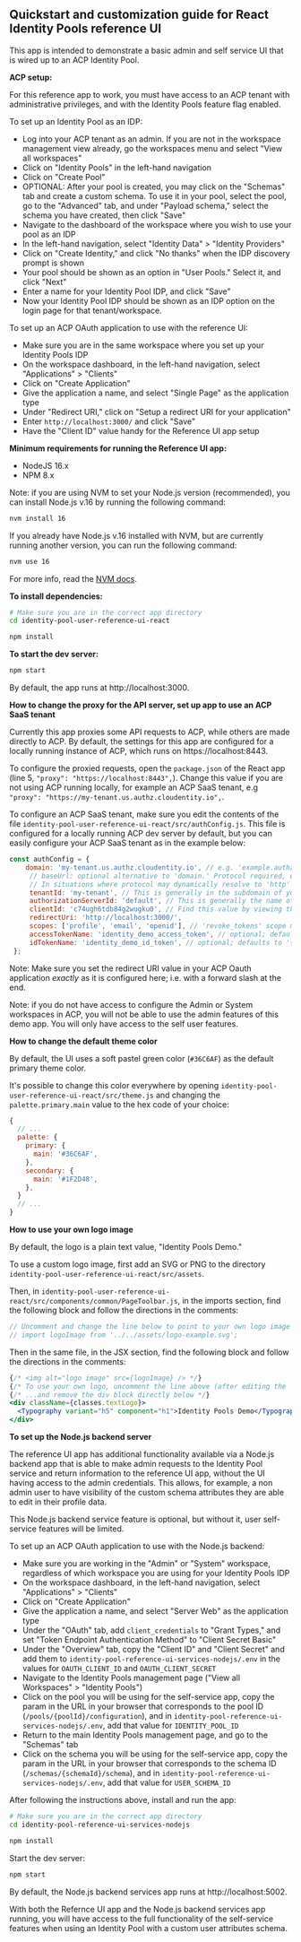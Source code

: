 ## Quickstart and customization guide for React Identity Pools reference UI

This app is intended to demonstrate a basic admin and self service UI that is wired up to an ACP Identity Pool.

**ACP setup:**

For this reference app to work, you must have access to an ACP tenant with administrative privileges, and with the Identity Pools feature flag enabled.

To set up an Identity Pool as an IDP:

- Log into your ACP tenant as an admin. If you are not in the workspace management view already, go the workspaces menu and select "View all workspaces"
- Click on "Identity Pools" in the left-hand navigation
- Click on "Create Pool"
- OPTIONAL: After your pool is created, you may click on the "Schemas" tab and create a custom schema. To use it in your pool, select the pool, go to the "Advanced" tab, and under "Payload schema," select the schema you have created, then click "Save"
- Navigate to the dashboard of the workspace where you wish to use your pool as an IDP
- In the left-hand navigation, select "Identity Data" > "Identity Providers"
- Click on "Create Identity," and click "No thanks" when the IDP discovery prompt is shown
- Your pool should be shown as an option in "User Pools." Select it, and click "Next"
- Enter a name for your Identity Pool IDP, and click "Save"
- Now your Identity Pool IDP should be shown as an IDP option on the login page for that tenant/workspace.

To set up an ACP OAuth application to use with the reference UI:

- Make sure you are in the same workspace where you set up your Identity Pools IDP
- On the workspace dashboard, in the left-hand navigation, select "Applications" > "Clients"
- Click on "Create Application"
- Give the application a name, and select "Single Page" as the application type
- Under "Redirect URI," click on "Setup a redirect URI for your application"
- Enter `http://localhost:3000/` and click "Save"
- Have the "Client ID" value handy for the Reference UI app setup

**Minimum requirements for running the Reference UI app:**

- NodeJS 16.x
- NPM 8.x

Note: if you are using NVM to set your Node.js version (recommended), you can install Node.js v.16 by running the following command:

```bash
nvm install 16
```

If you already have Node.js v.16 installed with NVM, but are currently running another version, you can run the following command:

```bash
nvm use 16
```

For more info, read the [NVM docs](https://github.com/nvm-sh/nvm#intro).

**To install dependencies:**

```bash
# Make sure you are in the correct app directory
cd identity-pool-user-reference-ui-react

npm install
```

**To start the dev server:**

```bash
npm start
```

By default, the app runs at http://localhost:3000.

**How to change the proxy for the API server, set up app to use an ACP SaaS tenant**

Currently this app proxies some API requests to ACP, while others are made directly to ACP. By default, the settings for this app are configured for a locally running instance of ACP, which runs on https://localhost:8443.

To configure the proxied requests, open the `package.json` of the React app (line 5, `"proxy": "https://localhost:8443",`). Change this value if you are not using ACP running locally, for example an ACP SaaS tenant, e.g `"proxy": "https://my-tenant.us.authz.cloudentity.io",`.

To configure an ACP SaaS tenant, make sure you edit the contents of the file `identity-pool-user-reference-ui-react/src/authConfig.js`. This file is configured for a locally running ACP dev server by default, but you can easily configure your ACP SaaS tenant as in the example below:

```js
const authConfig = {
    domain: 'my-tenant.us.authz.cloudentity.io', // e.g. 'example.authz.cloudentity.io.' Recommended; always generates URLs with 'https' protocol.
     // baseUrl: optional alternative to 'domain.' Protocol required, e.g. 'https://example.demo.cloudentity.com.'
     // In situations where protocol may dynamically resolve to 'http' rather than 'https' (for example in dev mode), use 'baseUrl' rather than 'domain'.
     tenantId: 'my-tenant', // This is generally in the subdomain of your Cloudentity ACP URL
     authorizationServerId: 'default', // This is generally the name of the workspace you created the OAuth application in.
     clientId: 'c74ugh6tdb84g2wugku0', // Find this value by viewing the details of your OAuth application
     redirectUri: 'http://localhost:3000/',
     scopes: ['profile', 'email', 'openid'], // 'revoke_tokens' scope must be present for 'logout' action to revoke token! Without it, token will only be deleted from browser's local storage.
     accessTokenName: 'identity_demo_access_token', // optional; defaults to '{tenantId}_{authorizationServerId}_access_token'
     idTokenName: 'identity_demo_id_token', // optional; defaults to '{tenantId}_{authorizationServerId}_id_token'
 };
```

Note: Make sure you set the redirect URI value in your ACP Oauth application _exactly_ as it is configured here; i.e. with a forward slash at the end.

Note: if you do not have access to configure the Admin or System workspaces in ACP, you will not be able to use the admin features of this demo app. You will only have access to the self user features.

**How to change the default theme color**

By default, the UI uses a soft pastel green color (`#36C6AF`) as the default primary theme color.

It's possible to change this color everywhere by opening `identity-pool-user-reference-ui-react/src/theme.js` and changing the `palette.primary.main` value to the hex code of your choice:

```js
{
  // ...
  palette: {
    primary: {
      main: '#36C6AF',
    },
    secondary: {
      main: '#1F2D48',
    },
  }
  // ...
}
```

**How to use your own logo image**

By default, the logo is a plain text value, "Identity Pools Demo."

To use a custom logo image, first add an SVG or PNG to the directory `identity-pool-user-reference-ui-react/src/assets`.

Then, in `identity-pool-user-reference-ui-react/src/components/common/PageToolbar.js`, in the imports section, find the following block and follow the directions in the comments:

```js
// Uncomment and change the line below to point to your own logo image
// import logoImage from '../../assets/logo-example.svg';
```

Then in the same file, in the JSX section, find the following block and follow the directions in the comments:

```jsx
{/* <img alt="logo image" src={logoImage} /> */}
{/* To use your own logo, uncomment the line above (after editing the 'logoImage' import declaration to point to your own image)... */}
{/* ...and remove the div block directly below */}
<div className={classes.textLogo}>
  <Typography variant="h5" component="h1">Identity Pools Demo</Typography>
</div>
```

**To set up the Node.js backend server**

The reference UI app has additional functionality available via a Node.js backend app that is able to make admin requests to the Identity Pool service and return information to the reference UI app, without the UI having access to the admin credentials. This allows, for example, a non admin user to have visibility of the custom schema attributes they are able to edit in their profile data.

This Node.js backend service feature is optional, but without it, user self-service features will be limited.

To set up an ACP OAuth application to use with the Node.js backend:

- Make sure you are working in the "Admin" or "System" workspace, regardless of which workspace you are using for your Identity Pools IDP
- On the workspace dashboard, in the left-hand navigation, select "Applications" > "Clients"
- Click on "Create Application"
- Give the application a name, and select "Server Web" as the application type
- Under the "OAuth" tab, add `client_credentials` to "Grant Types," and set "Token Endpoint Authentication Method" to "Client Secret Basic"
- Under the "Overview" tab, copy the "Client ID" and "Client Secret" and add them to `identity-pool-reference-ui-services-nodejs/.env` in the values for `OAUTH_CLIENT_ID` and `OAUTH_CLIENT_SECRET`
- Navigate to the Identity Pools management page ("View all Workspaces" > "Identity Pools")
- Click on the pool you will be using for the self-service app, copy the param in the URL in your browser that corresponds to the pool ID (`/pools/{poolId}/configuration`), and in `identity-pool-reference-ui-services-nodejs/.env`, add that value for `IDENTITY_POOL_ID`
- Return to the main Identity Pools management page, and go to the "Schemas" tab
- Click on the schema you will be using for the self-service app, copy the param in the URL in your browser that corresponds to the schema ID (`/schemas/{schemaId}/schema`), and in `identity-pool-reference-ui-services-nodejs/.env`, add that value for `USER_SCHEMA_ID`

After following the instructions above, install and run the app:

```bash
# Make sure you are in the correct app directory
cd identity-pool-reference-ui-services-nodejs

npm install
```

Start the dev server:

```bash
npm start
```

By default, the Node.js backend services app runs at http://localhost:5002.

With both the Refernce UI app and the Node.js backend services app running, you will have access to the full functionality of the self-service features when using an Identity Pool with a custom user attributes schema.

